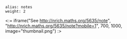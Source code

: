 ````
alias: notes
weight: 2
````

<:= iframe("See http://nrich.maths.org/5635/note", "http://nrich.maths.org/5635/note?mobile=1", 700, 1000, image="thumbnail.png") :>